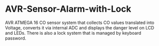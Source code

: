# AVR-Sensor-Alarm-with-Lock
AVR ATMEGA 16 CO sensor system that collects CO values translated into Voltage, converts it via internal ADC and displays the danger level on LCD and LEDs. There is also a lock system that is managed by keyboard password.

